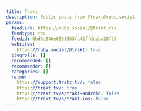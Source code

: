 ```yaml
---
title: Trakt
description: Public posts from @trakt@ruby.social
params:
  feedlink: https://ruby.social/@trakt.rss
  feedtype: rss
  feedid: 6bd5a84de6561553fa41ffddbba28f23
  websites:
    https://ruby.social/@trakt: true
  blogrolls: []
  recommended: []
  recommender: []
  categories: []
  relme:
    https://support.trakt.tv/: false
    https://trakt.tv/: true
    https://trakt.tv/a/trakt-android: false
    https://trakt.tv/a/trakt-ios: false
---
```

